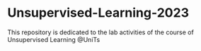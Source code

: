 # Unsupervised-Learning-2023
This repository is dedicated to the lab activities of the course of Unsupervised Learning @UniTs
